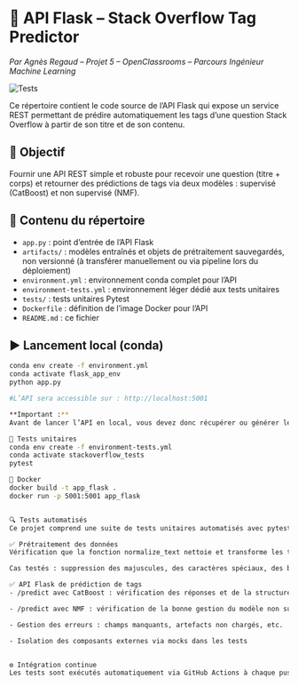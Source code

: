 # 🐍 API Flask – Stack Overflow Tag Predictor  
*Par Agnès Regaud – Projet 5 – OpenClassrooms – Parcours Ingénieur Machine Learning*

![Tests](https://github.com/agnesR23/OC_IML_P5_Stackoverflow_tags_prediction_api_flask/actions/workflows/test.yml/badge.svg?branch=main)



Ce répertoire contient le code source de l’API Flask qui expose un service REST permettant de prédire automatiquement les tags d’une question Stack Overflow à partir de son titre et de son contenu.

## 🎯 Objectif

Fournir une API REST simple et robuste pour recevoir une question (titre + corps) et retourner des prédictions de tags via deux modèles : supervisé (CatBoost) et non supervisé (NMF).

## 📁 Contenu du répertoire

- `app.py` : point d’entrée de l’API Flask
- `artifacts/` : modèles entraînés et objets de prétraitement sauvegardés, non versionné (à transférer manuellement ou via pipeline lors du déploiement)
- `environment.yml` : environnement conda complet pour l’API
- `environment-tests.yml` : environnement léger dédié aux tests unitaires
- `tests/` : tests unitaires Pytest
- `Dockerfile` : définition de l’image Docker pour l’API
- `README.md` : ce fichier

## ▶️ Lancement local (conda)

```bash
conda env create -f environment.yml
conda activate flask_app_env
python app.py

#L’API sera accessible sur : http://localhost:5001

**Important :**
Avant de lancer l’API en local, vous devez donc récupérer ou générer les artefacts et les placer dans le dossier artifacts/

🧪 Tests unitaires
conda env create -f environment-tests.yml
conda activate stackoverflow_tests
pytest

🐳 Docker
docker build -t app_flask .
docker run -p 5001:5001 app_flask


🔍 Tests automatisés
Ce projet comprend une suite de tests unitaires automatisés avec pytest, couvrant les aspects suivants :

✅ Prétraitement des données
Vérification que la fonction normalize_text nettoie et transforme les textes comme attendu.

Cas testés : suppression des majuscules, des caractères spéciaux, des balises HTML, etc.

✅ API Flask de prédiction de tags
- /predict avec CatBoost : vérification des réponses et de la structure (tags prédits, scores, seuils, etc.).

- /predict avec NMF : vérification de la bonne gestion du modèle non supervisé et réponse correcte sans seuil (threshold=None).

- Gestion des erreurs : champs manquants, artefacts non chargés, etc.

- Isolation des composants externes via mocks dans les tests


⚙️ Intégration continue
Les tests sont exécutés automatiquement via GitHub Actions à chaque push grâce à un workflow CI (python-app.yml).